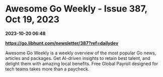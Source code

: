 # Awesome Go Weekly - Issue 387, Oct 19, 2023

**2023-10-20 06:48**

**https://go.libhunt.com/newsletter/387?ref=dailydev**

Awesome Go Weekly is a weekly overview of the most popular Go news, articles and packages. Get AI-driven insights to retain best talent, and delight them with amazing local benefits. Free Global Payroll designed for tech teams takes more than a paycheck.